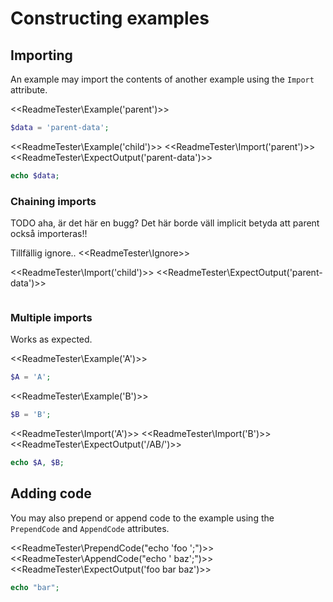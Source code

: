 # Constructing examples

## Importing

An example may import the contents of another example using the `Import`
attribute.

<<ReadmeTester\Example('parent')>>
```php
$data = 'parent-data';
```

<<ReadmeTester\Example('child')>>
<<ReadmeTester\Import('parent')>>
<<ReadmeTester\ExpectOutput('parent-data')>>
```php
echo $data;
```

### Chaining imports

TODO
aha,
är det här en bugg?
Det här borde väll implicit betyda att parent också importeras!!

Tillfällig ignore..
<<ReadmeTester\Ignore>>

<<ReadmeTester\Import('child')>>
<<ReadmeTester\ExpectOutput('parent-data')>>
```php
```

### Multiple imports

Works as expected.

<<ReadmeTester\Example('A')>>
```php
$A = 'A';
```
<<ReadmeTester\Example('B')>>
```php
$B = 'B';
```
<<ReadmeTester\Import('A')>>
<<ReadmeTester\Import('B')>>
<<ReadmeTester\ExpectOutput('/AB/')>>
```php
echo $A, $B;
```

## Adding code

You may also prepend or append code to the example using the `PrependCode` and
`AppendCode` attributes.

<<ReadmeTester\PrependCode("echo 'foo ';")>>
<<ReadmeTester\AppendCode("echo ' baz';")>>
<<ReadmeTester\ExpectOutput('foo bar baz')>>
```php
echo "bar";
```
